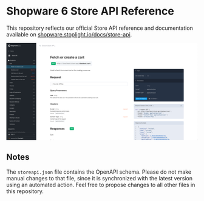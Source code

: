 # Shopware 6 Store API Reference

This repository reflects our official Store API reference and documentation available on [shopware.stoplight.io/docs/store-api](https://shopware.stoplight.io/docs/store-api).

![Store API Reference Screenshot](assets/images/reference-screenshot.png)

## Notes

The `storeapi.json` file contains the OpenAPI schema. Please do not make manual changes to that file, since it is synchronized with the latest version using an automated action. Feel free to propose changes to all other files in this repository.
